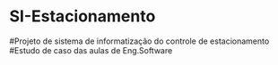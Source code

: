 # SI-Estacionamento
#Projeto de sistema de informatização do controle de estacionamento
#Estudo de caso das aulas de Eng.Software
